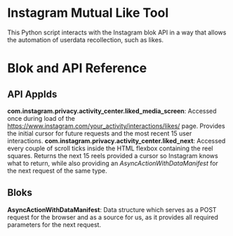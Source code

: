 # Instagram Mutual Like Tool
This Python script interacts with the Instagram blok API in a way that allows the automation of userdata recollection, such as likes. 

# Blok and API Reference
## API AppIds
**com.instagram.privacy.activity_center.liked_media_screen**: Accessed once during load of the https://www.instagram.com/your_activity/interactions/likes/ page. Provides the initial cursor for future requests and the most recent 15 user interactions.
**com.instagram.privacy.activity_center.liked_next**: Accessed every couple of scroll ticks inside the HTML flexbox containing the reel squares. Returns the next 15 reels provided a cursor so Instagram knows what to return, while also providing an *AsyncActionWithDataManifest* for the next request of the same type.
## Bloks
**AsyncActionWithDataManifest**: Data structure which serves as a POST request for the browser and as a source for us, as it provides all required parameters for the next request.
